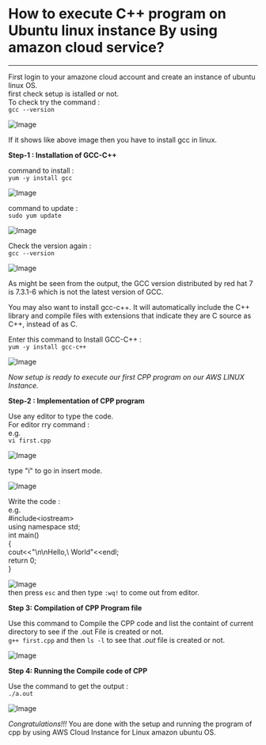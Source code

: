 # How to execute C++ program on Ubuntu linux instance By using amazon cloud service?
***

First login to your amazone cloud account and create an instance of ubuntu linux OS.\
first check setup is istalled or not.\
To check try the command :\
`gcc --version`

![Image](1.png)


If  it shows like above image then you have to install gcc in linux.


**Step-1 : Installation of GCC-C++**

command to install :\
`yum -y install gcc`

![Image](Image/2.png)

command to update :\
`sudo yum update`

![Image](Image/3.png)

Check the version again :\
`gcc --version`

![Image](Image/4.png)

As might be seen from the output, the GCC version distributed by red hat 7 is 7.3.1-6 which is not the latest version of GCC.

You may also want to install gcc-c++. It will automatically include the C++ library and compile files with extensions that indicate they are C source as C++, instead of as C.

Enter this command to Install GCC-C++ :\
`yum -y install gcc-c++`

![Image](Image/10.png)

*Now setup is ready to execute our first CPP program on our AWS LINUX Instance.*

**Step-2 : Implementation of CPP program**

Use any editor to type the code.\
For editor rry command :\
e.g.\
`vi first.cpp`

![Image](Image/6.png)

type "i" to go in insert mode.

![Image](Image/7.png)

Write the code :\
e.g.\
#include\<iostream>\
using namespace std;\
int main()\
{\
        cout<<"\n\nHello,\ World"<<endl;\
        return 0;\
} 

![Image](Image/8.png)\
then press `esc` and then type `:wq!` to come out from editor.

**Step 3: Compilation of CPP Program file**

Use this command to Compile the CPP code and list the containt of current directory to see if the .out File is created or not.\
`g++ first.cpp` and then `ls -l` to see that *.out* file is created or not.

![Image](Image/11.png)

**Step 4: Running the Compile code of CPP**

Use the command to get the output :\
`./a.out`

![Image](Image/12.png)

*Congratulations!!!* You are done with the setup and running the program of cpp by using AWS Cloud Instance for Linux amazon ubuntu OS.
